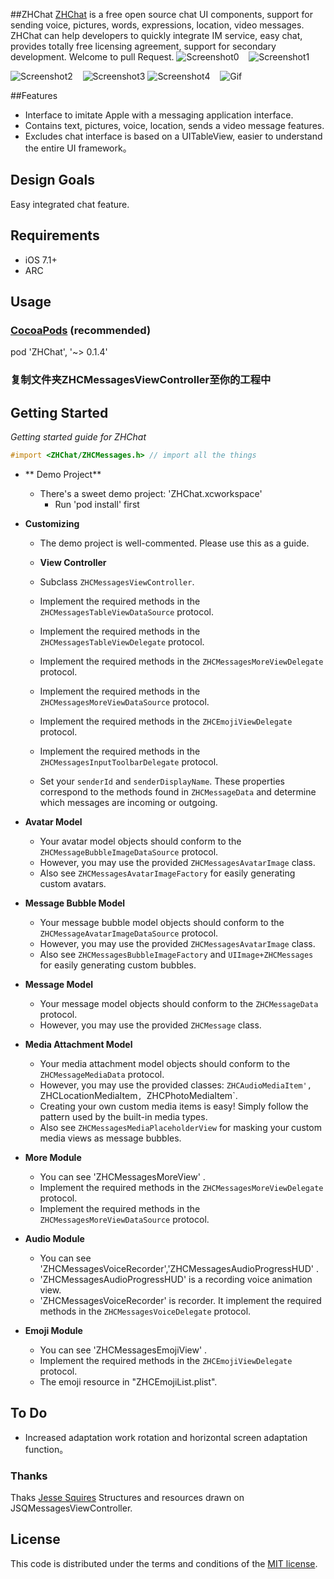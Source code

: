 ##ZHChat
[ZHChat](https://github.com/zhuozhuo/ZHChat) is a free open source chat UI components, support for sending voice, pictures, words, expressions, location, video messages. ZHChat can help developers to quickly integrate IM service, easy chat, provides totally free licensing agreement, support for secondary development. Welcome to pull Request.
![Screenshot0][img0] &nbsp;&nbsp; ![Screenshot1][img1] &nbsp;&nbsp;

![Screenshot2][img2] &nbsp;&nbsp; ![Screenshot3][img3]
![Screenshot4][img4] &nbsp;&nbsp; ![Gif][gif0] 

##Features
* Interface to imitate Apple with a messaging application interface.
* Contains text, pictures, voice, location, sends a video message features.
* Excludes chat interface is based on a UITableView, easier to understand the entire UI framework。



## Design Goals
Easy integrated chat feature.


## Requirements

* iOS 7.1+
* ARC



## Usage
### [CocoaPods](https://cocoapods.org/) (recommended)

pod 'ZHChat', '~> 0.1.4'

### 复制文件夹ZHCMessagesViewController至你的工程中

## Getting Started
*Getting started guide for ZHChat*

```objective-c
#import <ZHChat/ZHCMessages.h> // import all the things
```

* ** Demo Project**
  * There's a sweet demo project: 'ZHChat.xcworkspace'
    * Run 'pod install' first
    
* **Customizing**
  * The demo project is well-commented. Please use this as a guide.
  
  * **View Controller**
  * Subclass `ZHCMessagesViewController`.
  * Implement the required methods in the `ZHCMessagesTableViewDataSource` protocol.
  * Implement the required methods in the `ZHCMessagesTableViewDelegate` protocol.
  * Implement the required methods in the `ZHCMessagesMoreViewDelegate` protocol.
  * Implement the required methods in the `ZHCMessagesMoreViewDataSource` protocol.
  * Implement the required methods in the `ZHCEmojiViewDelegate` protocol.  
  * Implement the required methods in the `ZHCMessagesInputToolbarDelegate` protocol.

  * Set your `senderId` and `senderDisplayName`. These properties correspond to the methods found in `ZHCMessageData` and determine which messages are incoming or outgoing.

* **Avatar Model**
  * Your avatar model objects should conform to the `ZHCMessageBubbleImageDataSource` protocol.
  * However, you may use the provided `ZHCMessagesAvatarImage` class.
  * Also see `ZHCMessagesAvatarImageFactory` for easily generating custom avatars.

* **Message Bubble Model**
  * Your message bubble model objects should conform to the `ZHCMessageAvatarImageDataSource` protocol.
  * However, you may use the provided `ZHCMessagesAvatarImage` class.
  * Also see `ZHCMessagesBubbleImageFactory` and `UIImage+ZHCMessages` for easily generating custom bubbles.
  
* **Message Model**
  * Your message model objects should conform to the `ZHCMessageData` protocol.
  * However, you may use the provided `ZHCMessage` class.
  
  
* **Media Attachment Model**
  * Your media attachment model objects should conform to the `ZHCMessageMediaData` protocol.
  * However, you may use the provided classes: `ZHCAudioMediaItem', `ZHCLocationMediaItem`, `ZHCPhotoMediaItem`.
  * Creating your own custom media items is easy! Simply follow the pattern used by the built-in media types.
  * Also see `ZHCMessagesMediaPlaceholderView` for masking your custom media views as message bubbles.

* **More Module**
  * You can see 'ZHCMessagesMoreView' .
  * Implement the required methods in the `ZHCMessagesMoreViewDelegate` protocol.
  * Implement the required methods in the `ZHCMessagesMoreViewDataSource` protocol.
 
* **Audio Module**
  * You can see 'ZHCMessagesVoiceRecorder','ZHCMessagesAudioProgressHUD' .
  * 'ZHCMessagesAudioProgressHUD' is a recording voice animation view.
  * 'ZHCMessagesVoiceRecorder' is recorder. It implement the required methods in the `ZHCMessagesVoiceDelegate` protocol.
  
* **Emoji Module**
  * You can see 'ZHCMessagesEmojiView' .
  * Implement the required methods in the `ZHCEmojiViewDelegate` protocol.
  * The emoji resource in "ZHCEmojiList.plist".


## To Do
* Increased adaptation work rotation and horizontal screen adaptation function。


### Thanks
Thaks [Jesse Squires](https://github.com/jessesquires/JSQMessagesViewController) Structures and resources drawn on JSQMessagesViewController.

## License

This code is distributed under the terms and conditions of the [MIT license](LICENSE).



[img0]:http://ac-unmt7l5d.clouddn.com/9c9a4040dce03adb.PNG
[img1]:http://ac-unmt7l5d.clouddn.com/997f7a7a767fa873.PNG
[img2]:http://ac-unmt7l5d.clouddn.com/1f84fb1e70b3753e.PNG
[img3]:http://ac-unmt7l5d.clouddn.com/6a9a2c2a8dcb899f.PNG
[img4]:http://ac-unmt7l5d.clouddn.com/b13d915b9c91eb1a.PNG

[gif0]:http://ac-unmt7l5d.clouddn.com/1e394395d85171a1.gif
